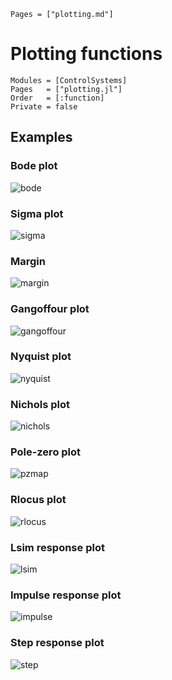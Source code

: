 ```@index
Pages = ["plotting.md"]
```

# Plotting functions

```@autodocs
Modules = [ControlSystems]
Pages   = ["plotting.jl"]
Order   = [:function]
Private = false
```

## Examples

### Bode plot

![bode](https://github.com/JuliaControl/ControlExamplePlots.jl/blob/master/src/figures/bode.png?raw=true)

### Sigma plot

![sigma](https://github.com/JuliaControl/ControlExamplePlots.jl/blob/master/src/figures/sigma.png?raw=true)

### Margin

![margin](https://github.com/JuliaControl/ControlExamplePlots.jl/blob/master/src/figures/margin.png?raw=true)

### Gangoffour plot

![gangoffour](https://github.com/JuliaControl/ControlExamplePlots.jl/blob/master/src/figures/gangoffour.png?raw=true)

### Nyquist plot

![nyquist](https://github.com/JuliaControl/ControlExamplePlots.jl/blob/master/src/figures/nyquist.png?raw=true)

### Nichols plot

![nichols](https://github.com/JuliaControl/ControlExamplePlots.jl/blob/master/src/figures/nichols.png?raw=true)

### Pole-zero plot

![pzmap](https://github.com/JuliaControl/ControlExamplePlots.jl/blob/master/src/figures/pzmap.png?raw=true)

### Rlocus plot

![rlocus](https://github.com/JuliaControl/ControlExamplePlots.jl/blob/master/src/figures/rlocus.png?raw=true)

### Lsim response plot

![lsim](https://github.com/JuliaControl/ControlExamplePlots.jl/blob/master/src/figures/lsim.png?raw=true)

### Impulse response plot

![impulse](https://github.com/JuliaControl/ControlExamplePlots.jl/blob/master/src/figures/impulse.png?raw=true)

### Step response plot

![step](https://github.com/JuliaControl/ControlExamplePlots.jl/blob/master/src/figures/step.png?raw=true)

